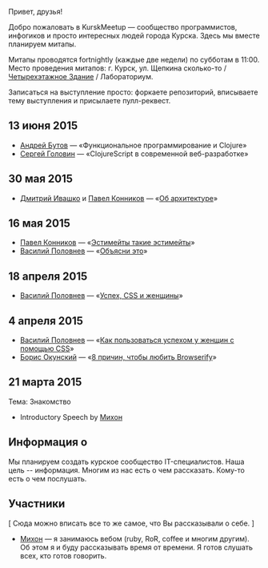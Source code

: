 Привет, друзья!

Добро пожаловать в KurskMeetup — сообщество программистов, инфогиков и просто интересных людей города Курска. Здесь мы вместе планируем митапы.

Митапы проводятся fortnightly (каждые две недели) по субботам в 11:00. Место проведения митапов: г. Курск, ул. Щепкина сколько-то / [Четырехэтажное Здание](https://goo.gl/maps/dVhAv) / Лабораториум.

Записаться на выступление просто: форкаете репозиторий, вписываете тему выступления и присылаете пулл-реквест.

## 13 июня 2015

* [Андрей Бутов](https://github.com/abtv) — &laquo;Функциональное программирование и Clojure&raquo;
* [Сергей Головин](https://github.com/daynin) — &laquo;ClojureScript в современной веб-разработке&raquo;

## 30 мая 2015

* [Дмитрий Ивашко](https://github.com/dmitriiivashko) и [Павел Конников](https://github.com/pakon) — &laquo;[Об архитектуре](http://www.youtube.com/watch?v=e2BSKtdNFJY)&raquo;

## 16 мая 2015

* [Павел Конников](https://github.com/pakon) — &laquo;[Эстимейты такие эстимейты](https://docs.google.com/presentation/d/1QVVE2ofs9FISixWOXFtKmUJua-Re-e0acxrAQ28vnXs/edit)&raquo;
* [Василий Половнев](https://github.com/vast) — &laquo;[Объясни это](http://kurskmeetup.github.io/explain-this-keynote/)&raquo;


## 18 апреля 2015

* [Василий Половнев](https://github.com/vast) — &laquo;[Успех, CSS и женщины](http://kurskmeetup.github.io/keynote-success-with-css/part2.html)&raquo;

## 4 апреля 2015

* [Василий Половнев](https://github.com/vast) — &laquo;[Как пользоваться успехом у женщин с помощью CSS](https://kurskmeetup.github.io/keynote-success-with-css)&raquo;
* [Борис Окунский](https://github.com/inca) — &laquo;[8 причин, чтобы любить Browserify](https://kurskmeetup.github.io/keynote-browserify)&raquo;

## 21 марта 2015

Тема: Знакомство

* Introductory Speech by [Михон](https://github.com/diversiya)

## Информация о

Мы планируем создать курское сообщество IT-специалистов. Наша цель -- информация.
Многим из нас есть о чем рассказать. Кому-то есть о чем послушать.

## Участники


[ Сюда можно вписать все то же самое, что Вы рассказывали о себе. ]

* [Михон](https://github.com/diversiya) — я занимаюсь вебом (ruby, RoR, coffee и многим другим). Об этом я и буду рассказывать время от времени. Я готов слушать всех, кто готов говорить.

